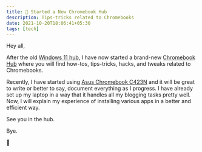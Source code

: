 ```yaml
---
title: 📢 Started a New Chromebook Hub
description: Tips-tricks related to Chromebooks
date: 2021-10-20T18:06:41+05:30
tags: [tech]
---
```


Hey all,

After the old [Windows 11 hub](https://notes.deepakness.com/posts/started-windows-11-hub/), I have now started a brand-new [Chromebook Hub](https://compile.blog/chromebook/) where you will find how-tos, tips-tricks, hacks, and tweaks related to Chromebooks.

Recently, I have started using [Asus Chromebook C423N](https://deepakness.com/blog/new-chromebook/) and it will be great to write or better to say, document everything as I progress. I have already set up my laptop in a way that it handles all my blogging tasks pretty well. Now, I will explain my experience of installing various apps in a better and efficient way.

See you in the hub.

Bye.

👋
